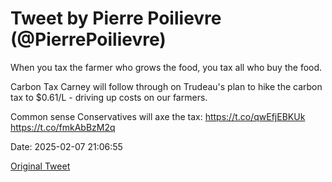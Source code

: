 # Tweet by Pierre Poilievre (@PierrePoilievre)

When you tax the farmer who grows the food, you tax all who buy the food. 

Carbon Tax Carney will follow through on Trudeau's plan to hike the carbon tax to $0.61/L - driving up costs on our farmers.

Common sense Conservatives will axe the tax: https://t.co/qwEfjEBKUk https://t.co/fmkAbBzM2q

Date: 2025-02-07 21:06:55

[Original Tweet](https://x.com/PierrePoilievre/status/1887971324800180406)
